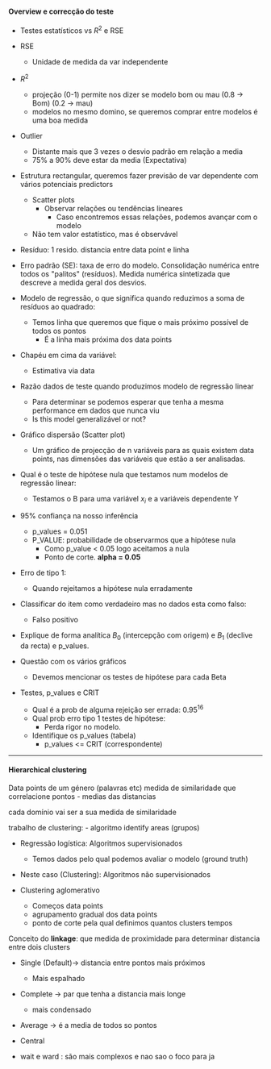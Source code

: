 #### Overview e correcção do teste  
- Testes estatísticos vs $R^2$ e RSE  

- RSE 
	- Unidade de medida da var independente

- $R^2$ 
	- projeção (0-1) permite nos dizer se modelo bom ou mau (0.8 -> Bom) (0.2 -> mau)
	 - modelos no mesmo domino, se queremos comprar entre modelos é uma boa medida

- Outlier
	- Distante mais que 3 vezes o desvio padrão em relação a media
	- 75% a 90% deve estar da media (Expectativa)

- Estrutura rectangular, queremos fazer previsão de var dependente com vários potenciais predictors
	- Scatter plots
		- Observar relações ou tendências lineares
			- Caso encontremos essas relações, podemos avançar com o modelo
	- Não tem valor estatístico, mas é observável

- Resíduo: 1 resido. distancia entre data point e linha 

- Erro padrão (SE): taxa de erro do modelo. Consolidação numérica entre todos os "palitos" (resíduos). Medida numérica sintetizada que descreve a medida geral dos desvios.

- Modelo de regressão, o que significa quando reduzimos a soma de resíduos ao quadrado:
	-  Temos linha que queremos que fique o mais próximo possível de todos os pontos
		- É a linha mais próxima dos data points 

- Chapéu em cima da variável:
	- Estimativa via data

- Razão dados de teste quando produzimos modelo de regressão linear
	- Para determinar se podemos esperar que tenha a mesma performance em dados que nunca viu
	- Is this model generalizável or not? 

- Gráfico dispersão (Scatter plot)
	- Um gráfico de projecção de n variáveis para as quais existem data points, nas dimensões das variáveis que estão a ser analisadas.
	
- Qual é o teste de hipótese nula que testamos num modelos de regressão linear: 
	- Testamos o B para uma variável  $x_{i}$ e a variáveis dependente Y

- 95% confiança na nosso inferência
	- p_values = 0.051
	- P_VALUE: probabilidade de observarmos que a hipótese nula 
		- Como p_value < 0.05 logo aceitamos a nula
		- Ponto de corte. **alpha = 0.05**

- Erro de tipo 1: 
	- Quando rejeitamos a hipótese nula erradamente

- Classificar do item como verdadeiro mas no dados esta como falso: 
	- Falso positivo

- Explique de forma analítica $B{_0}$ (intercepção com origem) e $B_{1}$ (declive da recta) e p_values.
- Questão com os vários gráficos 
	- Devemos mencionar os testes de hipótese para cada Beta

- Testes, p_values e CRIT
	- Qual é a prob de alguma rejeição ser errada: $0.95^{16}$
	- Qual prob erro tipo 1 testes de hipótese: 
		- Perda rigor no modelo.
	- Identifique os p_values (tabela)
		- p_values <= CRIT (correspondente)

--- 
#### Hierarchical clustering 

Data points de um género (palavras etc)
medida de similaridade que correlacione pontos
	- medias das distancias

cada domínio vai ser a sua medida de similaridade 

trabalho de clustering:
	- algoritmo identify areas (grupos) 


- Regressão logística:  Algoritmos supervisionados
	 - Temos dados pelo qual podemos avaliar o modelo (ground truth)

- Neste caso (Clustering): Algoritmos não supervisionados 

- Clustering aglomerativo
	- Começos data points
	- agrupamento  gradual dos data points
	- ponto de corte pela qual definimos quantos clusters tempos


Conceito do **linkage**: que medida de proximidade para determinar distancia entre dois clusters 
- Single (Default)-> distancia entre pontos mais próximos 
	- Mais espalhado
- Complete -> par que tenha a distancia mais longe 
	- mais condensado 
- Average -> é a media de todos so pontos
- Central

- wait e ward : são mais complexos e nao sao o foco para ja